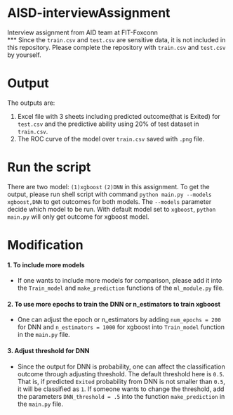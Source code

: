 # AISD-interviewAssignment
Interview assignment from AID team at FIT-Foxconn <br>
*** Since the `train.csv` and `test.csv` are sensitive data, it is not included in this repository. Please complete the repository with `train.csv` and `test.csv` by yourself.

# Output
The outputs are: 
1. Excel file with 3 sheets including predicted outcome(that is Exited) for `test.csv` and the predictive ability using 20% of test dataset in `train.csv`.
2. The ROC curve of the model over `train.csv` saved with `.png` file.

# Run the script
There are two model: `(1)xgboost` `(2)DNN` in this assignment. To get the output, please run shell script with command ```python main.py --models xgboost,DNN``` to get outcomes for both models. The `--models` parameter decide which model to be run. With default model set to `xgboost`, ```python main.py``` will only get outcome for xgboost model.

# Modification 
#### 1. To include more models
- If one wants to include more models for comparison, please add it into the ```Train_model``` and ```make_prediction``` functions of the `ml_module.py` file.

#### 2. To use more epochs to train the DNN or n_estimators to train xgboost
- One can adjust the epoch or n_estimators by adding `num_epochs = 200` for DNN and `n_estimators = 1000` for xgboost into ```Train_model``` function in the `main.py` file.

#### 3. Adjust threshold for DNN
- Since the output for DNN is probability, one can affect the classification outcome through adjusting threshold. The default threshold here is `0.5`. That is, if predicted `Exited` probability from DNN is not smaller than `0.5`, it will be classified as `1`.
If someone wants to change the threshold, add the parameters `DNN_threshold = .5` into the function ```make_prediction``` in the `main.py` file.



